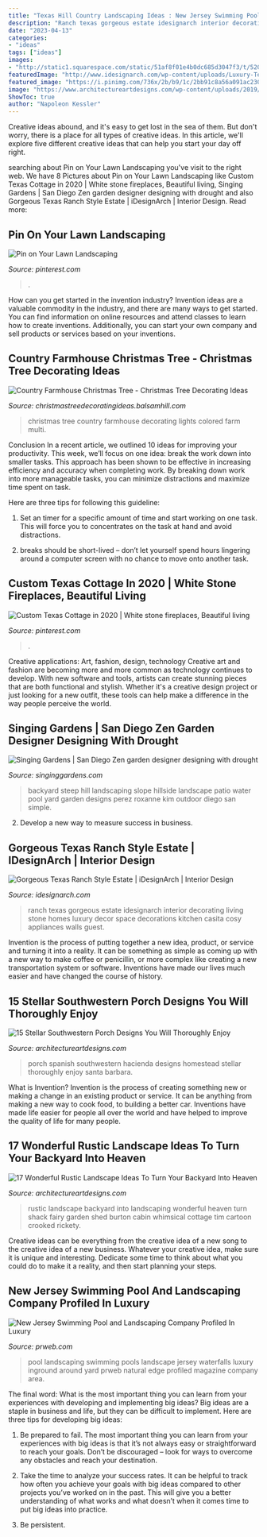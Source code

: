 ```yaml
---
title: "Texas Hill Country Landscaping Ideas : New Jersey Swimming Pool And Landscaping Company Profiled In Luxury"
description: "Ranch texas gorgeous estate idesignarch interior decorating living stone homes luxury decor space decorations kitchen casita cosy appliances walls guest"
date: "2023-04-13"
categories:
- "ideas"
tags: ["ideas"]
images:
- "http://static1.squarespace.com/static/51af8f01e4b0dc685d3047f3/t/5208983ee4b0f6f84d94b666/1376294979639/water-fall-design-by-roxanne-kim-perez.jpg"
featuredImage: "http://www.idesignarch.com/wp-content/uploads/Luxury-Texas-Ranch-Style-Home_5.jpg"
featured_image: "https://i.pinimg.com/736x/2b/b9/1c/2bb91c8a56a091ac230e2240fa629a4c.jpg"
image: "https://www.architectureartdesigns.com/wp-content/uploads/2019/06/15-Stellar-Southwestern-Porch-Designs-You-Will-Thoroughly-Enjoy-7.jpg"
ShowToc: true
author: "Napoleon Kessler"
---
```



Creative ideas abound, and it's easy to get lost in the sea of them. But don't worry, there is a place for all types of creative ideas. In this article, we'll explore five different creative ideas that can help you start your day off right.

	

		
searching about Pin on Your Lawn Landscaping you've visit to the right web. We have 8 Pictures about Pin on Your Lawn Landscaping like Custom Texas Cottage in 2020 | White stone fireplaces, Beautiful living, Singing Gardens | San Diego Zen garden designer designing with drought and also Gorgeous Texas Ranch Style Estate | iDesignArch | Interior Design. Read more:
		
    
## Pin On Your Lawn Landscaping

<img loading=lazy src="https://i.pinimg.com/736x/2b/b9/1c/2bb91c8a56a091ac230e2240fa629a4c.jpg" onerror="this.onerror=null;this.src='https://tse1.mm.bing.net/th?id=OIP.6G2al5FCP2qnaKGYEDlHzAHaJ3&amp;pid=15.1';" alt="Pin on Your Lawn Landscaping">

_Source: pinterest.com_

>. 

	

How can you get started in the invention industry?
Invention ideas are a valuable commodity in the industry, and there are many ways to get started. You can find information on online resources and attend classes to learn how to create inventions. Additionally, you can start your own company and sell products or services based on your inventions.

    
## Country Farmhouse Christmas Tree - Christmas Tree Decorating Ideas

<img loading=lazy src="http://christmastreedecoratingideas.balsamhill.com/wp-content/uploads/2018/02/4-3-e1518594516301.jpg" onerror="this.onerror=null;this.src='https://tse1.mm.bing.net/th?id=OIP.EeMFnkVK-1mU8kLxtJ0j9wHaLH&amp;pid=15.1';" alt="Country Farmhouse Christmas Tree - Christmas Tree Decorating Ideas">

_Source: christmastreedecoratingideas.balsamhill.com_

>christmas tree country farmhouse decorating lights colored farm multi. 

	

Conclusion
In a recent article, we outlined 10 ideas for improving your productivity. This week, we’ll focus on one idea: break the work down into smaller tasks.
This approach has been shown to be effective in increasing efficiency and accuracy when completing work. By breaking down work into more manageable tasks, you can minimize distractions and maximize time spent on task.

Here are three tips for following this guideline:

1) Set an timer for a specific amount of time and start working on one task. This will force you to concentrates on the task at hand and avoid distractions.

2) breaks should be short-lived – don’t let yourself spend hours lingering around a computer screen with no chance to move onto another task.

    
## Custom Texas Cottage In 2020 | White Stone Fireplaces, Beautiful Living

<img loading=lazy src="https://i.pinimg.com/736x/e5/dd/09/e5dd096f651c3f16a5bac2e95d7a77de.jpg" onerror="this.onerror=null;this.src='https://tse4.mm.bing.net/th?id=OIP.JbxYbFMWq38zSZ0XaYpXLwHaKq&amp;pid=15.1';" alt="Custom Texas Cottage in 2020 | White stone fireplaces, Beautiful living">

_Source: pinterest.com_

>. 

	

Creative applications: Art, fashion, design, technology
Creative art and fashion are becoming more and more common as technology continues to develop. With new software and tools, artists can create stunning pieces that are both functional and stylish. Whether it's a creative design project or just looking for a new outfit, these tools can help make a difference in the way people perceive the world.

    
## Singing Gardens | San Diego Zen Garden Designer Designing With Drought

<img loading=lazy src="http://static1.squarespace.com/static/51af8f01e4b0dc685d3047f3/t/5208983ee4b0f6f84d94b666/1376294979639/water-fall-design-by-roxanne-kim-perez.jpg" onerror="this.onerror=null;this.src='https://tse3.mm.bing.net/th?id=OIP.H9dX07ueg9BH-FRB75XlNQHaE8&amp;pid=15.1';" alt="Singing Gardens | San Diego Zen garden designer designing with drought">

_Source: singinggardens.com_

>backyard steep hill landscaping slope hillside landscape patio water pool yard garden designs perez roxanne kim outdoor diego san simple. 

	

2. Develop a new way to measure success in business.

    
## Gorgeous Texas Ranch Style Estate | IDesignArch | Interior Design

<img loading=lazy src="http://www.idesignarch.com/wp-content/uploads/Luxury-Texas-Ranch-Style-Home_5.jpg" onerror="this.onerror=null;this.src='https://tse1.mm.bing.net/th?id=OIP.pJZMer6WvTaPYDBtGiFUXgHaJ4&amp;pid=15.1';" alt="Gorgeous Texas Ranch Style Estate | iDesignArch | Interior Design">

_Source: idesignarch.com_

>ranch texas gorgeous estate idesignarch interior decorating living stone homes luxury decor space decorations kitchen casita cosy appliances walls guest. 

	

Invention is the process of putting together a new idea, product, or service and turning it into a reality. It can be something as simple as coming up with a new way to make coffee or penicillin, or more complex like creating a new transportation system or software. Inventions have made our lives much easier and have changed the course of history.

    
## 15 Stellar Southwestern Porch Designs You Will Thoroughly Enjoy

<img loading=lazy src="https://www.architectureartdesigns.com/wp-content/uploads/2019/06/15-Stellar-Southwestern-Porch-Designs-You-Will-Thoroughly-Enjoy-7.jpg" onerror="this.onerror=null;this.src='https://tse1.mm.bing.net/th?id=OIP.DUblclD7j6Tv0WybE_2nVwHaE8&amp;pid=15.1';" alt="15 Stellar Southwestern Porch Designs You Will Thoroughly Enjoy">

_Source: architectureartdesigns.com_

>porch spanish southwestern hacienda designs homestead stellar thoroughly enjoy santa barbara. 

	

What is Invention?
Invention is the process of creating something new or making a change in an existing product or service. It can be anything from making a new way to cook food, to building a better car. Inventions have made life easier for people all over the world and have helped to improve the quality of life for many people.

    
## 17 Wonderful Rustic Landscape Ideas To Turn Your Backyard Into Heaven

<img loading=lazy src="http://www.architectureartdesigns.com/wp-content/uploads/2015/11/17-Wonderful-Rustic-Landscape-Ideas-To-Turn-Your-Backyard-Into-Heaven-9-630x419.jpg" onerror="this.onerror=null;this.src='https://tse2.mm.bing.net/th?id=OIP.0LCFzaQ5_Fexd0Ct4qHgAAHaE7&amp;pid=15.1';" alt="17 Wonderful Rustic Landscape Ideas To Turn Your Backyard Into Heaven">

_Source: architectureartdesigns.com_

>rustic landscape backyard into landscaping wonderful heaven turn shack fairy garden shed burton cabin whimsical cottage tim cartoon crooked rickety. 

	

Creative ideas can be everything from the creative idea of a new song to the creative idea of a new business. Whatever your creative idea, make sure it is unique and interesting. Dedicate some time to think about what you could do to make it a reality, and then start planning your steps.

    
## New Jersey Swimming Pool And Landscaping Company Profiled In Luxury

<img loading=lazy src="http://ww1.prweb.com/prfiles/2011/03/01/278217/pool.jpg" onerror="this.onerror=null;this.src='https://tse2.mm.bing.net/th?id=OIP.fnL1d_xgkbKn4fYN9O-75wHaEE&amp;pid=15.1';" alt="New Jersey Swimming Pool and Landscaping Company Profiled In Luxury">

_Source: prweb.com_

>pool landscaping swimming pools landscape jersey waterfalls luxury inground around yard prweb natural edge profiled magazine company area. 

	

The final word: What is the most important thing you can learn from your experiences with developing and implementing big ideas?
Big ideas are a staple in business and life, but they can be difficult to implement. Here are three tips for developing big ideas:
1. Be prepared to fail. The most important thing you can learn from your experiences with big ideas is that it’s not always easy or straightforward to reach your goals. Don’t be discouraged – look for ways to overcome any obstacles and reach your destination.

2. Take the time to analyze your success rates. It can be helpful to track how often you achieve your goals with big ideas compared to other projects you’ve worked on in the past. This will give you a better understanding of what works and what doesn’t when it comes time to put big ideas into practice.

3. Be persistent.

